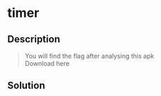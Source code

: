 # timer
## Description
> You will find the flag after analysing this apk        
> Download here

## Solution
